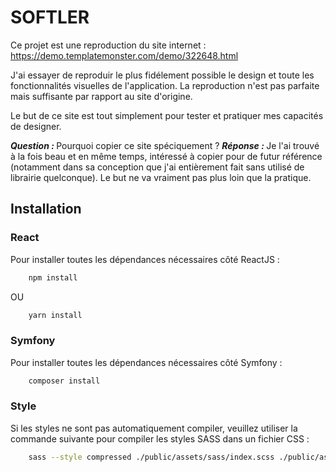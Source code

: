 # SOFTLER

Ce projet est une reproduction du site internet :
<a href="https://demo.templatemonster.com/demo/322648.html" target="_blacnk">
    https://demo.templatemonster.com/demo/322648.html
</a>

J'ai essayer de reproduir le plus fidélement possible le design et toute les fonctionnalités visuelles de l'application. La reproduction n'est pas parfaite mais suffisante par rapport au site d'origine.

Le but de ce site est tout simplement pour tester et pratiquer mes capacités de designer.

<strong><em>Question : </em></strong>Pourquoi copier ce site spéciquement ?
<strong><em>Réponse : </em></strong>Je l'ai trouvé à la fois beau et en même temps, intéressé à copier pour de futur référence (notamment dans sa conception que j'ai entièrement fait sans utilisé de librairie quelconque). Le but ne va vraiment pas plus loin que la pratique.

## Installation

### React

Pour installer toutes les dépendances nécessaires côté ReactJS :
```bash
    npm install
```
OU
```bash
    yarn install
```

### Symfony

Pour installer toutes les dépendances nécessaires côté Symfony :
```bash
    composer install
```

### Style

Si les styles ne sont pas automatiquement compiler, veuillez utiliser la commande suivante pour compiler les styles SASS dans un fichier CSS :
```bash
    sass --style compressed ./public/assets/sass/index.scss ./public/assets/build/app.css
```